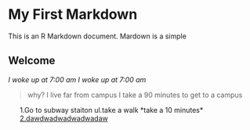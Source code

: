 # My First Markdown
This is an R Markdown document. Mardown is a simple 

## Welcome

*I woke up at 7:00 am*
_I woke up at 7:00 am_
>why? I live far from campus I take a 90 minutes to get to a campus

<ul>1.Go to subway staiton
ul.take a walk
*take a 10 minutes*
<u>2.dawdwadwadwadwadaw

